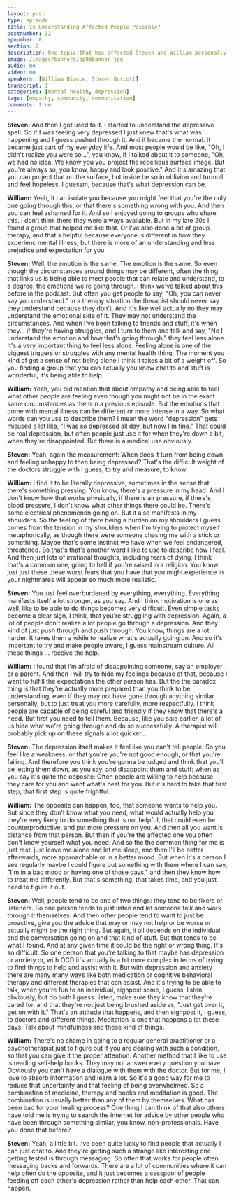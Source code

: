 ```yaml
---
layout: post
type: episode
title: Is Understanding Affected People Possible?
postnumber: 32
epnumber: 8
section: 2
description: One topic that has affected Steven and William personally is that of mental health. In this episode they share their personal experiences of suffering, learning, developing and coping.
image: /images/banners/ep08banner.jpg
audio: no
video: no
speakers: [William Blacoe, Steven Guscott]
transcript: 1
categories: [mental health, depression]
tags: [empathy, community, communication]
comments: true
---
```


<p><b>Steven:</b> And then
I got used
to it. I started to understand
the depressive spell. So if I was feeling very depressed I just knew
that's what was happening and I guess
pushed through it. And it became the
normal. It became just part of my
everyday life.
And most people would be like, "Oh, I
didn't realize you were so...", you know, if I
talked about it to someone,
"Oh, we had no idea. We know you
you project the
rebellious surface image. But you're
always so, you know, happy and look
positive." And it's amazing that you can
project that on the surface, but inside
be so in oblivion and
turmoil and feel hopeless, I guessm, because that's what depression can be.
</p>

<p><b>William:</b> Yeah, it can isolate you because you might
feel that you're the only one going
through this, or that there's something
wrong with you. And then you can feel
ashamed for it. And so I enjoyed going to
groups who share this. I don't think
there they were always available. But in
my late 20s I found a group that helped
me like that. Or I've also done a bit of
group therapy, and that's helpful because
everyone is different in how they
experienc mental illness; but there is
more of an understanding and less
prejudice and expectation for you.
</p>

<p><b>Steven:</b> Well, the emotion is the same. The emotion
is the same. So even though the
circumstances around things may be
different, often the thing that
links us is being able to meet people
that can relate and understand, to a
degree, the emotions we're going through.
I think we've talked
about this before in the podcast. But
often you get people to say, "Oh, you can
never say you understand." In a therapy
situation the therapist should never say
they understand because they don't. And
it's like well actually no they may
understand the emotional side of it. They
may not understand the circumstances. And
when I've been talking to friends and
stuff, it's when they... if
they're having struggles, and I
turn to them and talk and say, "No I
understand the emotion and how that's
going through," they feel less alone. It's
a very important thing to feel less
alone. Feeling alone is
one of the biggest triggers or
struggles with any mental health thing.
The moment you kind of get a sense of
not being alone I think it takes a bit
of a weight off. So you finding a group
that you can actually you know chat to
and stuff is wonderful, it's being able to help.
</p>

<p><b>William:</b> Yeah, you did mention that about empathy
and being able to feel what other people
are feeling even though you might not be
in the exact same circumstances as them
in a previous episode. But the emotions
that come with mental illness can be
different or more intense in a way. So
what words can you use to describe
them? I mean the word "depression" gets
misused a lot like, "I was so depressed
all day, but now I'm fine." That could be
real depression, but often people just
use it for when they're down a bit, when
they're disappointed. But there is a
medical use obviously.
</p>

<p><b>Steven:</b> Yeah, again the
measurement: When does it turn
from being down and feeling unhappy to
then being depressed? That's
the difficult weight of the doctors
struggle with I guess, to try and measure, to know.
</p>

<p><b>William:</b> I find it to be literally
depressive, sometimes in the sense that
there's something pressing. You know,
there's a pressure in my head. And I
don't know how that works physically, if
there is air pressure, if there's blood
pressure, I don't know what other things
there could be.
There's some electrical phenomenon going
on. But it also manifests in my
shoulders. So the feeling of there being
a burden on my shoulders I guess comes
from the tension in my shoulders when
I'm trying to protect myself metaphorically,
as though there were someone
chasing me with a stick or something.
Maybe that's some instinct we have when
we feel endangered, threatened. So that's
that's another word I like to use to
describe how I feel. And then just lots
of irrational thoughts, including fears
of dying; I think that's a common one,
going to hell if you're raised in a
religion. You know just just these these
worst fears that you have that you might
experience in your nightmares will
appear so much more realistic.
</p>

<p><b>Steven:</b> You just feel
overburdened by everything, everything.
Everything manifests itself a lot
stronger, as you say. And I think
motivation is one as well, like to be
able to do things becomes very
difficult. Even simple tasks become
a clear sign, I think, that you're
struggling with depression. Again,
a lot of people don't realize a lot people go through a depression.
And they kind of just push through
and push through. You know, things are a
lot harder. It takes them a while to
realize what's actually going on. And so
it's important to try and make people
aware, I guess mainstream culture. All
these things ... receive
the help.
</p>

<p><b>William:</b> I found that I'm afraid of
disappointing someone, say an employer or
a parent. And then I will try to hide my
feelings because of that,
because I want to fulfill the
expectations the other person has.
But the the paradox thing is that
they're actually more prepared than you
think to be understanding, even if they
may not have gone through anything
similar personally, but to just treat you
more carefully, more respectfully. I think people are
capable of being careful and friendly if
they know that there's a need. But first
you need to tell them. Because, like you
said earlier, a lot of us hide what we're
going through and do so successfully. A
therapist will probably pick up on these
signals a lot quicker...
</p>

<p><b>Steven:</b> The depression itself makes it feel like you
can't tell people. So you feel like a
weakness, or that you're you're not good
enough, or that you're failing. And
therefore you think you're
gonna be judged and think that you'll be
letting them down, as you say, and disappoint
them and stuff; when as you say it's
quite the opposite: Often people are
willing to help because they care for
you and want what's best for you. But it's
hard to take that first step,
that first step is quite frightful.
</p>

<p><b>William:</b> The opposite can happen, too, that someone
wants to help you. But since they don't
know what you need, what would actually
help you, they're very likely to do
something that is not helpful, that could
even be counterproductive, and put more
pressure on you. And then all you want is
distance from that person. But
then if you're the affected one you
often don't know yourself what you need.
And so the the common thing for me is
just rest, just leave me alone and let me
sleep, and then I'll be better afterwards,
more approachable or in a better mood.
But when it's a person I see regularly
maybe I could figure out something with
them where I can say, "I'm in a bad mood or having one of those
days," and then they know how to treat me
differently. But that's something, that
takes time, and you just need to figure it
out.
</p>

<p><b>Steven:</b> Well, people tend to be one of two
things: they tend to be fixers or
listeners. So one person tends to just
listen and let someone
talk and work through it themselves. And
then other people tend to want to
just be proactive, give you the
advice that may or may not help or be
worse or actually might be the right
thing. But again, it all depends on the
individual and the conversation going on
and that kind of stuff. But that tends to
be what I found. And at any given time it
could be the right or wrong thing. It's
so difficult. So one person that you're
talking to that maybe has depression or
anxiety or, with OCD it's actually is a bit
more complex in terms of trying to find
things to help and assist with it. But with
depression and anxiety there are many many
ways like both medication or cognitive
behavioral therapy and different
therapies that can assist. And it's
trying to be able to talk, when you're
fun to an individual, signpost some, I
guess, listen obviously, but do both I
guess: listen, make sure they know that
they're cared for, and that they're not just being
brushed aside as, "Just get over it,
get on with it." That's an attitude that
happens, and then signpost it, I guess, to
doctors and different things.
Meditation is one that happens a lot
these days.
Talk about mindfulness and these kind of
things.
</p>

<p><b>William:</b> There's no shame in going to a
regular general practitioner or a
psychotherapist just to figure out if
you are dealing with such a condition,
so that you can give it the proper
attention. Another method that I like to
use is reading self-help books. They
may not answer every question you have.
Obviously you can't have a dialogue with
them with the doctor. But for
me, I love to absorb information and
learn a lot. So it's a good way
for me to reduce that uncertainty and
that feeling of being overwhelmed. So
a combination of medicine, therapy
and books and meditation is good.
The combination is usually better
than any of them by themselves. What
has been bad for your healing process?
One thing I can think of that also
others have told me is trying to search
the internet for advice by other people
who have been through something similar, you know, non-professionals.
Have you done
that before?
</p>

<p><b>Steven:</b> Yeah, a little bit. I've been
quite lucky to find people that actually
I can just chat to. And they're getting
such a strange like interesting one
getting tested is through messaging. So
often that works for people often
messaging backs and forwards. There are a
lot of communities where it can help
often do the opposite, and it just
becomes a cesspool of people feeding off
each other's depression rather than help
each other. That can happen.
</p>